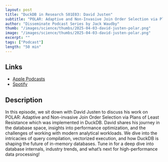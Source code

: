 ```yaml
---
layout: post
title: "DuckDB in Research S01E03: David Justen"
subtitle: "POLAR: Adaptive and Non-Invasive Join Order Selection via Plans of Least Resistance"
author: "Disseminate Podcast Series by Jack Waudby"
thumb: "/images/science/thumbs/2025-04-03-david-justen-polar.png"
image: "/images/science/thumbs/2025-04-03-david-justen-polar.png"
excerpt: ""
tags: ["Podcast"]
length: "50 min"
---
```


## Links

* [Apple Podcasts](https://podcasts.apple.com/us/podcast/david-justen-polar-adaptive-and-non-invasive-join/id1631350873?i=1000702029640)
* [Spotify](https://open.spotify.com/episode/4qsgT7HXfqjpllwagCqTG0)

## Description

In this episode, we sit down with David Justen to discuss his work on POLAR: Adaptive and Non-invasive Join Order Selection via Plans of Least Resistance which was implemented in DuckDB. David shares his journey in the database space, insights into performance optimization, and the challenges of working with modern analytical workloads. We dive into the intricacies of query compilation, vectorized execution, and how DuckDB is shaping the future of in-memory databases. Tune in for a deep dive into database internals, industry trends, and what’s next for high-performance data processing!
